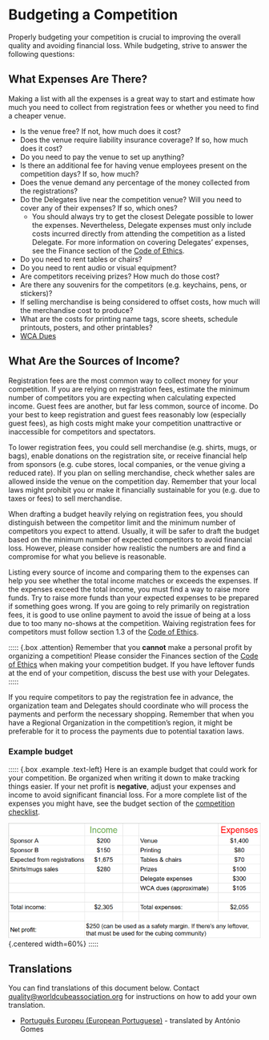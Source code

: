 # Budgeting a Competition

Properly budgeting your competition is crucial to improving the overall quality and avoiding financial loss. While budgeting, strive to answer the following questions:

## What Expenses Are There?

Making a list with all the expenses is a great way to start and estimate how much you need to collect from registration fees or whether you need to find a cheaper venue.

- Is the venue free? If not, how much does it cost?
- Does the venue require liability insurance coverage? If so, how much does it cost?
- Do you need to pay the venue to set up anything?
- Is there an additional fee for having venue employees present on the competition days? If so, how much?
- Does the venue demand any percentage of the money collected from the registrations?
- Do the Delegates live near the competition venue? Will you need to cover any of their expenses? If so, which ones?
  - You should always try to get the closest Delegate possible to lower the expenses. Nevertheless, Delegate expenses must only include costs incurred directly from attending the competition as a listed Delegate. For more information on covering Delegates’ expenses, see the Finance section of the [Code of Ethics](wcadoc{documents/Code%20of%20Ethics.pdf}).
- Do you need to rent tables or chairs?
- Do you need to rent audio or visual equipment?
- Are competitors receiving prizes? How much do those cost?
- Are there any souvenirs for the competitors (e.g. keychains, pens, or stickers)?
- If selling merchandise is being considered to offset costs, how much will the merchandise cost to produce?
- What are the costs for printing name tags, score sheets, schedule printouts, posters, and other printables?
- [WCA Dues](wcadoc{documents/policies/external/Dues%20System.pdf})

## What Are the Sources of Income?

Registration fees are the most common way to collect money for your competition. If you are relying on registration fees, estimate the minimum number of competitors you are expecting when calculating expected income. Guest fees are another, but far less common, source of income. Do your best to keep registration and guest fees reasonably low (especially guest fees), as high costs might make your competition unattractive or inaccessible for competitors and spectators.

To lower registration fees, you could sell merchandise (e.g. shirts, mugs, or bags), enable donations on the registration site, or receive financial help from sponsors (e.g. cube stores, local companies, or the venue giving a reduced rate). If you plan on selling merchandise, check whether sales are allowed inside the venue on the competition day. Remember that your local laws might prohibit you or make it financially sustainable for you (e.g. due to taxes or fees) to sell merchandise.

When drafting a budget heavily relying on registration fees, you should distinguish between the competitor limit and the minimum number of competitors you expect to attend. Usually, it will be safer to draft the budget based on the minimum number of expected competitors to avoid financial loss. However, please consider how realistic the numbers are and find a compromise for what you believe is reasonable.

Listing every source of income and comparing them to the expenses can help you see whether the total income matches or exceeds the expenses. If the expenses exceed the total income, you must find a way to raise more funds. Try to raise more funds than your expected expenses to be prepared if something goes wrong. If you are going to rely primarily on registration fees, it is good to use online payment to avoid the issue of being at a loss due to too many no-shows at the competition. Waiving registration fees for competitors must follow section 1.3 of the [Code of Ethics](wcadoc{documents/Code%20of%20Ethics.pdf}).

::::: {.box .attention}
Remember that you **cannot** make a personal profit by organizing a competition! Please consider the Finances section of the [Code of Ethics](wcadoc{documents/Code%20of%20Ethics.pdf}) when making your competition budget. If you have leftover funds at the end of your competition, discuss the best use with your Delegates.
:::::

If you require competitors to pay the registration fee in advance, the organization team and Delegates should coordinate who will process the payments and perform the necessary shopping. Remember that when you have a Regional Organization in the competition’s region, it might be preferable for it to process the payments due to potential taxation laws.

### Example budget

::::: {.box .example .text-left}
Here is an example budget that could work for your competition. Be organized when writing it down to make tracking things easier. If your net profit is **negative**, adjust your expenses and income to avoid significant financial loss. For a more complete list of the expenses you might have, see the budget section of the [competition checklist](wcadoc{edudoc/organizer-guidelines/checklist.pdf}).

![](images/budget.png){.centered width=60%}
:::::

<div class="spacer"></div>

## Translations

You can find translations of this document below. Contact [quality@worldcubeassociation.org](mailto:quality@worldcubeassociation.org) for instructions on how to add your own translation.

- [Português Europeu (European Portuguese)](wcadoc{edudoc/organizer-guidelines/pt/budget.pdf}) - translated by António Gomes
